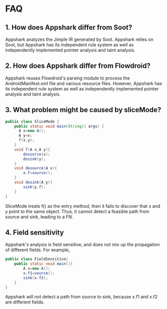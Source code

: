 # FAQ

## 1. How does Appshark differ from Soot?
Appshark analyzes the Jimple IR generated by Soot. Appshark relies on Soot, but Appshark has its independent rule system as well as independently implemented pointer analysis and taint analysis.

## 2. How does Appshark differ from Flowdroid?
Appshark reuses Flowdroid's parsing module to process the AndroidManifest.xml file and various resource files. However, Appshark has its independent rule system as well as independently implemented pointer analysis and taint analysis.

## 3. What problem might be caused by sliceMode?

```java
public class SliceMode {
    public static void main(String[] args) {
      A x=new A();
      A y=x;
      f(x,y);
    }
    void f(A x,A y){
        dosource(x);
        dosink(y);
    }
    void dosource(A x){
        x.f=source();
    }
    void dosink(A y){
        sink(y.f);
    }
}
```

SliceMode treats f() as the entry method, then it fails to discover that x and y point to the same object. Thus, it cannot detect a feasible path from source and sink, leading to a FN.

## 4. Field sensitivity
Appshark's analysis is field sensitive, and does not mix up the propagation of different fields. 
For example,
```java
public class FieldSensitive{
    public static void main(){
        A x=new A();
        x.f1=source();
        sink(x.f2);
    }
}
```
Appshark will not detect a path from source to sink, because x.f1 and x.f2 are different fields.